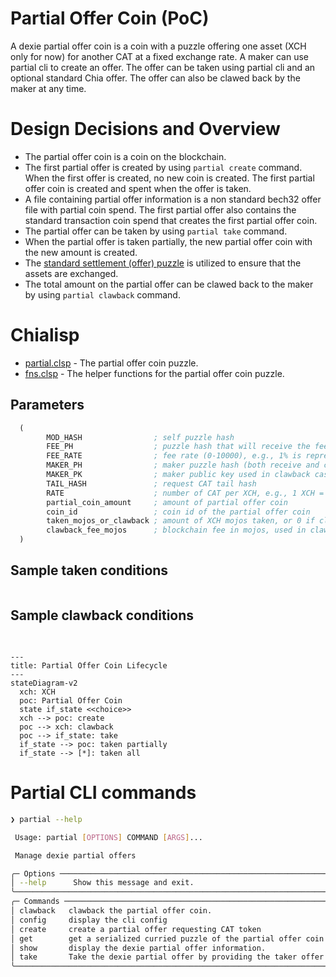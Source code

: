 # Partial Offer Coin (PoC)

A dexie partial offer coin is a coin with a puzzle offering one asset (XCH only for now) for another CAT at a fixed exchange rate. A maker can use partial cli to create an offer. The offer can be taken using partial cli and an optional standard Chia offer. The offer can also be clawed back by the maker at any time.

# Design Decisions and Overview
- The partial offer coin is a coin on the blockchain.
- The first partial offer is created by using `partial create` command. When the first offer is created, no new coin is created. The first partial offer coin is created and spent when the offer is taken.
- A file containing partial offer information is a non standard bech32 offer file with partial coin spend. The first partial offer also contains the standard transaction coin spend that creates the first partial offer coin.
- The partial offer can be taken by using `partial take` command.
- When the partial offer is taken partially, the new partial offer coin with the new amount is created.
- The [standard settlement (offer) puzzle](https://chialisp.com/offers/) is utilized to ensure that the assets are exchanged.
- The total amount on the partial offer can be clawed back to the maker by using `partial clawback` command.

# Chialisp

- [partial.clsp](./partial_cli/puzzles/partial.clsp) - The partial offer coin puzzle.
- [fns.clsp](./partial_cli/puzzles/fns.clsp) - The helper functions for the partial offer coin puzzle.

## Parameters
```lisp
  (
        MOD_HASH                ; self puzzle hash 
        FEE_PH                  ; puzzle hash that will receive the fee
        FEE_RATE                ; fee rate (0-10000), e.g., 1% is represented as 100
        MAKER_PH                ; maker puzzle hash (both receive and clawback)
        MAKER_PK                ; maker public key used in clawback case
        TAIL_HASH               ; request CAT tail hash
        RATE                    ; number of CAT per XCH, e.g., 1 XCH = 100 CATs, rate = 100
        partial_coin_amount     ; amount of partial offer coin
        coin_id                 ; coin id of the partial offer coin
        taken_mojos_or_clawback ; amount of XCH mojos taken, or 0 if clawback
        clawback_fee_mojos      ; blockchain fee in mojos, used in clawback case
  )
```
## Sample taken conditions
```lisp
```

## Sample clawback conditions
```lisp
```

## 
```mermaid
---
title: Partial Offer Coin Lifecycle
---
stateDiagram-v2
  xch: XCH
  poc: Partial Offer Coin
  state if_state <<choice>>
  xch --> poc: create
  poc --> xch: clawback
  poc --> if_state: take
  if_state --> poc: taken partially
  if_state --> [*]: taken all
```

# Partial CLI commands
```bash
❯ partial --help

 Usage: partial [OPTIONS] COMMAND [ARGS]...

 Manage dexie partial offers

╭─ Options ─────────────────────────────────────────────────────────────────────────────────────────╮
│ --help      Show this message and exit.                                                           │
╰───────────────────────────────────────────────────────────────────────────────────────────────────╯
╭─ Commands ────────────────────────────────────────────────────────────────────────────────────────╮
│ clawback   clawback the partial offer coin.                                                       │
│ config     display the cli config                                                                 │
│ create     create a partial offer requesting CAT token                                            │
│ get        get a serialized curried puzzle of the partial offer coin                              │
│ show       display the dexie partial offer information.                                           │
│ take       Take the dexie partial offer by providing the taker offer file or request information. │
╰───────────────────────────────────────────────────────────────────────────────────────────────────╯

```
